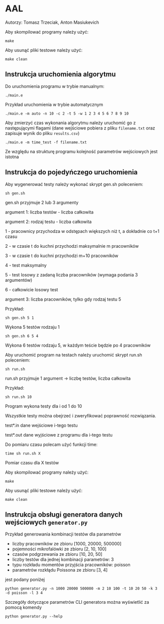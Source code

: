 # AAL

Autorzy: Tomasz Trzeciak, Anton Masiukevich

Aby skompilować programy należy użyć:
```
make
```
Aby usunąć pliki testowe należy użyć:
```
make clean
```
## Instrukcja uruchomienia algorytmu
Do uruchomienia programu w trybie manualnym:
```
./main.e
```
Przykład uruchomienia w trybie automatycznym
```
./main.e -m auto -n 10 -c 2 -t 5 -w 1 2 3 4 5 6 7 8 9 10
```

Aby zmierzyć czas wykonania algorytmu należy uruchomić go z następującymi flagami (dane wejściowe pobiera z pliku `filename.txt` oraz zapisuje wynik do pliku `results.csv`)
```
./main.e -m time_test -f filename.txt
```
Ze względu na strukturę programu kolejność parametrów wejściowych jest istotna

## Instrukcja do pojedyńczego uruchomienia

Aby wygenerować testy należy wykonać skrypt gen.sh poleceniem:

	sh gen.sh

gen.sh przyjmuje 2 lub 3 argumenty

argument 1: liczba testów - liczba całkowita

argument 2: rodzaj testu - liczba całkowita

1 - pracownicy przychodza w odstępach większych niż t, a dokładnie co t+1 czasu

2 - w czasie t do kuchni przychodzi maksymalnie m pracowników

3 - w czasie t do kuchni przychodzi m+10 pracowników

4 - test maksymalny

5 - test losowy z zadaną liczba pracowników (wymaga podania 3 argumentów)

6 - całkowicie losowy test

argument 3: liczba pracowników, tylko gdy rodzaj testu 5

Przykład:

	sh gen.sh 5 1
	
Wykona 5 testów rodzaju 1

	sh gen.sh 6 5 4
	
Wykona 6 testów rodzaju 5, w każdym teście będzie po 4 pracowników

Aby uruchomić program na testach należy uruchomić skrypt run.sh poleceniem:

	sh run.sh

run.sh przyjmuje 1 argument -> liczbę testów, liczba całkowita

Przykład:

	sh run.sh 10

Program wykona testy dla i od 1 do 10

Wszystkie testy można obejrzeć i zweryfikować poprawność rozwiązania.

test*.in	dane wejściowe i-tego testu

test*.out	dane wyjściowe z programu dla i-tego testu

Do pomiaru czasu polecam użyć funkcji time:

	time sh run.sh X

Pomiar czasu dla X testów

Aby skompilować programy należy użyć:

	make

Aby usunąć pliki testowe należy użyć:

	make clean

## Instrukcja obsługi generatora danych wejściowych `generator.py`

Przykład generowania kombinacji testów dla parametrów
* liczby pracowników ze zbioru [1000, 20000, 500000]
* pojemności mikrofalówki ze zbioru [2, 10, 100]
* czasów podgrzewania ze zbioru [10, 20, 50]
* liczby testów dla jednej kombinacji parametrów: 3
* typu rozkładu momentów przyjścia pracowników: poisson
* parametrów rozkłądu Poissona ze zbioru [3, 4]

jest podany poniżej

```
python generator.py -n 1000 20000 500000 -m 2 10 100 -t 10 20 50 -k 3 -d poisson -l 3 4
```


Szczegóły dotyczące parametrów CLI generatora można wyświetlić za pomocą komendy
```
python generator.py --help
```
